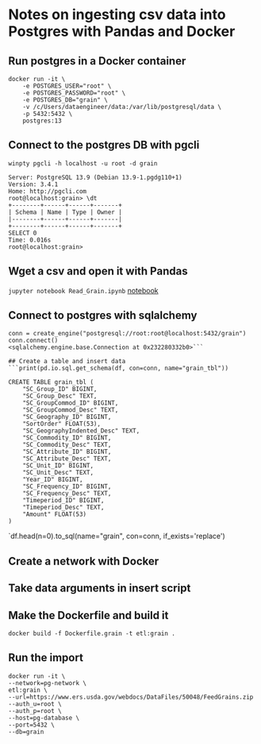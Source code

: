 # Notes on ingesting csv data into Postgres with Pandas and Docker

## Run postgres in a Docker container
```
docker run -it \
    -e POSTGRES_USER="root" \
    -e POSTGRES_PASSWORD="root" \
    -e POSTGRES_DB="grain" \
    -v /c/Users/dataengineer/data:/var/lib/postgresql/data \
    -p 5432:5432 \
    postgres:13
```

## Connect to the postgres DB with pgcli
`winpty pgcli -h localhost -u root -d grain`
```
Server: PostgreSQL 13.9 (Debian 13.9-1.pgdg110+1)
Version: 3.4.1
Home: http://pgcli.com
root@localhost:grain> \dt
+--------+------+------+-------+
| Schema | Name | Type | Owner |
|--------+------+------+-------|
+--------+------+------+-------+
SELECT 0
Time: 0.016s
root@localhost:grain>
```

## Wget a csv and open it with Pandas
`jupyter notebook Read_Grain.ipynb`
[notebook](https://github.com/BrownCasey/data-engineer-tools/blob/main/pandas_postgres/Read_Grain.ipynb)

## Connect to postgres with sqlalchemy
```from sqlalchemy import create_engine
conn = create_engine("postgresql://root:root@localhost:5432/grain")
conn.connect()
<sqlalchemy.engine.base.Connection at 0x232280332b0>```

## Create a table and insert data
```print(pd.io.sql.get_schema(df, con=conn, name="grain_tbl"))

CREATE TABLE grain_tbl (
	"SC_Group_ID" BIGINT, 
	"SC_Group_Desc" TEXT, 
	"SC_GroupCommod_ID" BIGINT, 
	"SC_GroupCommod_Desc" TEXT, 
	"SC_Geography_ID" BIGINT, 
	"SortOrder" FLOAT(53), 
	"SC_GeographyIndented_Desc" TEXT, 
	"SC_Commodity_ID" BIGINT, 
	"SC_Commodity_Desc" TEXT, 
	"SC_Attribute_ID" BIGINT, 
	"SC_Attribute_Desc" TEXT, 
	"SC_Unit_ID" BIGINT, 
	"SC_Unit_Desc" TEXT, 
	"Year_ID" BIGINT, 
	"SC_Frequency_ID" BIGINT, 
	"SC_Frequency_Desc" TEXT, 
	"Timeperiod_ID" BIGINT, 
	"Timeperiod_Desc" TEXT, 
	"Amount" FLOAT(53)
)
```

`df.head(n=0).to_sql(name="grain", con=conn, if_exists='replace')

## Create a network with Docker

## Take data arguments in insert script

## Make the Dockerfile and build it
`docker build -f Dockerfile.grain -t etl:grain .`

## Run the import
```
docker run -it \
--network=pg-network \
etl:grain \
--url=https://www.ers.usda.gov/webdocs/DataFiles/50048/FeedGrains.zip
--auth_u=root \
--auth_p=root \
--host=pg-database \
--port=5432 \
--db=grain
```